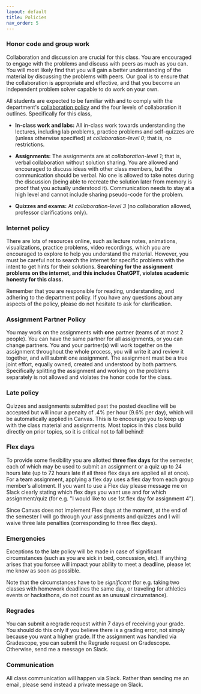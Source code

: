 ```yaml
---
layout: default 
title: Policies 
nav_order: 5
---
```



### Honor code and group work

Collaboration and discussion are crucial for this class.  You are
encouraged to engage with the problems and discuss with peers as much
as you can. You will most likely find that you will gain a better
understanding of the material by discussing the problems with
peers. Our goal is to ensure that the collaboration is appropriate and
effective, and that you become an independent problem solver capable
to do work on your own.

All students are expected to be familiar with
and to comply with the department's [collaboration
policy](https://turing.bowdoin.edu/dept/collab.php) and the four
levels of collaboration it outlines. Specifically for this class,

  * **In-class work and labs:** All in-class work towards
      understanding the lectures, including lab problems, practice
      problems and self-quizzes are (unless otherwise specified) at
      *collaboration-level 0*; that is, no restrictions.

  * **Assignments:** The assignments are at *collaboration-level 1*;
      that is, verbal collaboration without solution sharing. You are
      allowed and encouraged to discuss ideas with other class
      members, but the communication should be verbal. No one is
      allowed to take notes during the discussion (being able to
      recreate the solution later from memory is proof that you
      actually understood it). Communication needs to stay at a high
      level and cannot include sharing pseudo-code for the problem.

  * **Quizzes and exams:** At *collaboration-level 3* (no collaboration
      allowed, professor clarifications only).

### Internet policy

There are lots of resources online, such as lecture
notes, animations, visualizations, practice problems, video
recordings, which you are encouraged to explore to help you understand
the material. However, you must be careful not to search the internet
for specific problems with the intent to get hints for their
solutions. __Searching for the assignment problems on the internet,
and this includes ChatGPT, violates academic honesty for this class.__


Remember that you are responsible for reading, understanding, and
adhering to the department policy. If you have any questions about any
aspects of the policy, please do not hesitate to ask for
clarification.



### Assignment Partner Policy

You may work on the assignments with **one** partner (teams of at most
2 people). You can have the same partner for all assignments, or you
can change partners. You and your partner(s) will work together on the
assignment throughout the whole process, you will write it and review
it together, and will submit one assignment. The assignment must be a
true joint effort, equally owned, created and understood by both
partners. Specifically splitting the assignment and working on the
problems separately is not allowed and violates the honor code for the
class.


### Late policy 

Quizzes and assignments  submitted past the posted deadline will be accepted but  will incur a penalty of .4% per hour (9.6% per day), which will be automatically applied in Canvas.  This is to encourage you to keep up with the class material and assignments.  Most topics in this class build directly on prior topics, so it is critical not to fall behind!  


### Flex days 

To provide some flexibility  you are allotted __three flex days__ for
the semester, each of which may be used to submit an assignment or a
quiz up to 24 hours late (up to 72 hours late if all three flex days
are applied all at once). For a team assignment, applying a flex day
uses a flex day from each group member’s allotment. If you want to use
a Flex day please message me on Slack clearly stating which flex days
you want use and for which assignment/quiz (for e.g. "I would like to
use 1st flex day for assignment 4").  

Since Canvas does not implement Flex days at the moment, at the end of the semester I will go through your assignments and quizzes and I will waive three late  penalties (corresponding to three flex days). 





### Emergencies 

Exceptions to the late policy will be made in case  of significant circumstances (such as you are sick in bed, concussion, etc). If anything arises  that you forsee will impact your ability to meet a deadline, please let me know as soon as possible.  

Note that the circumstances have to be _significant_ (for e.g. taking two classes with homework
deadlines  the same day, or traveling for athletics events or hackathons, do not count as an unusual circumstance).


### Regrades

You can submit a regrade request within 7 days of receiving your
grade. You should do this only if you believe there is a grading
error, not simply because you want a higher grade.  If the assignment
was handled via Gradescope, you can submit the Regrade request on
Gradescope. Otherwise, send me a message on Slack.


### Communication 

All class communication will happen via Slack. Rather than sending me
an email, please send instead a private message on Slack.

